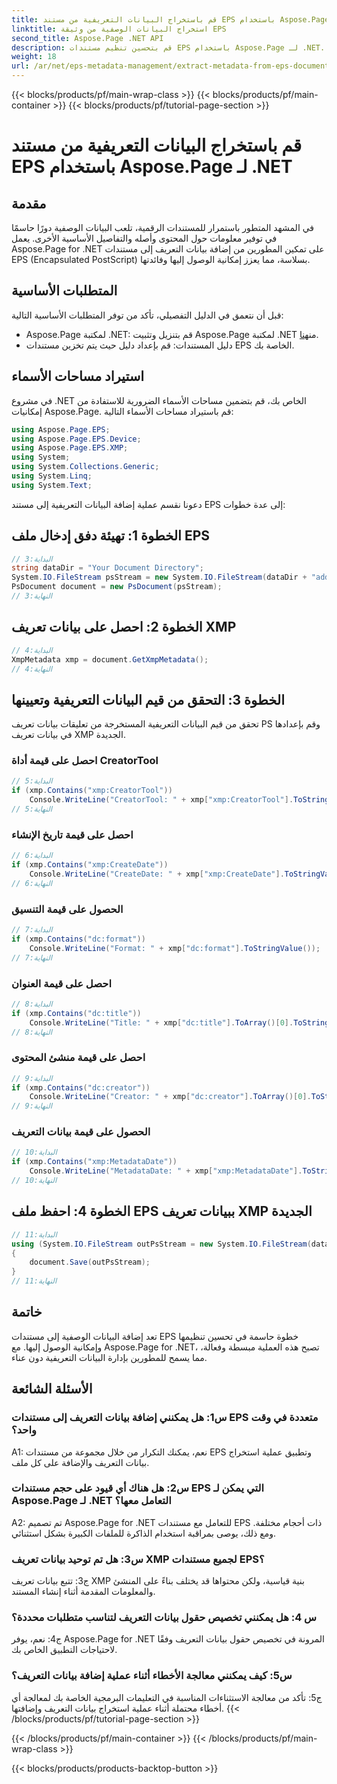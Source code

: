 ```yaml
---
title: قم باستخراج البيانات التعريفية من مستند EPS باستخدام Aspose.Page لـ .NET
linktitle: استخراج البيانات الوصفية من وثيقة EPS
second_title: Aspose.Page .NET API
description: قم بتحسين تنظيم مستندات EPS باستخدام Aspose.Page لـ .NET. قم بإضافة بيانات التعريف بسهولة لتحسين إمكانية الوصول واسترجاع المعلومات.
weight: 18
url: /ar/net/eps-metadata-management/extract-metadata-from-eps-document/
---
```


{{< blocks/products/pf/main-wrap-class >}}
{{< blocks/products/pf/main-container >}}
{{< blocks/products/pf/tutorial-page-section >}}

# قم باستخراج البيانات التعريفية من مستند EPS باستخدام Aspose.Page لـ .NET

## مقدمة

في المشهد المتطور باستمرار للمستندات الرقمية، تلعب البيانات الوصفية دورًا حاسمًا في توفير معلومات حول المحتوى وأصله والتفاصيل الأساسية الأخرى. يعمل Aspose.Page for .NET على تمكين المطورين من إضافة بيانات التعريف إلى مستندات EPS (Encapsulated PostScript) بسلاسة، مما يعزز إمكانية الوصول إليها وفائدتها.

## المتطلبات الأساسية

قبل أن نتعمق في الدليل التفصيلي، تأكد من توفر المتطلبات الأساسية التالية:

-  Aspose.Page لمكتبة .NET: قم بتنزيل وتثبيت Aspose.Page لمكتبة .NET من[هنا](https://releases.aspose.com/page/net/).
- دليل المستندات: قم بإعداد دليل حيث يتم تخزين مستندات EPS الخاصة بك.

## استيراد مساحات الأسماء

في مشروع .NET الخاص بك، قم بتضمين مساحات الأسماء الضرورية للاستفادة من إمكانيات Aspose.Page. قم باستيراد مساحات الأسماء التالية:

```csharp
using Aspose.Page.EPS;
using Aspose.Page.EPS.Device;
using Aspose.Page.EPS.XMP;
using System;
using System.Collections.Generic;
using System.Linq;
using System.Text;
```

دعونا نقسم عملية إضافة البيانات التعريفية إلى مستند EPS إلى عدة خطوات:

## الخطوة 1: تهيئة دفق إدخال ملف EPS

```csharp
// البداية:3
string dataDir = "Your Document Directory";
System.IO.FileStream psStream = new System.IO.FileStream(dataDir + "add_input.eps", System.IO.FileMode.Open, System.IO.FileAccess.Read);
PsDocument document = new PsDocument(psStream);
// النهاية:3
```

## الخطوة 2: احصل على بيانات تعريف XMP

```csharp
// البداية:4
XmpMetadata xmp = document.GetXmpMetadata();
// النهاية:4
```

## الخطوة 3: التحقق من قيم البيانات التعريفية وتعيينها

تحقق من قيم البيانات التعريفية المستخرجة من تعليقات بيانات تعريف PS وقم بإعدادها في بيانات تعريف XMP الجديدة.

### احصل على قيمة أداة CreatorTool

```csharp
// البداية:5
if (xmp.Contains("xmp:CreatorTool"))
    Console.WriteLine("CreatorTool: " + xmp["xmp:CreatorTool"].ToStringValue());
// النهاية:5
```

### احصل على قيمة تاريخ الإنشاء

```csharp
// البداية:6
if (xmp.Contains("xmp:CreateDate"))
    Console.WriteLine("CreateDate: " + xmp["xmp:CreateDate"].ToStringValue());
// النهاية:6
```

### الحصول على قيمة التنسيق

```csharp
// البداية:7
if (xmp.Contains("dc:format"))
    Console.WriteLine("Format: " + xmp["dc:format"].ToStringValue());
// النهاية:7
```

### احصل على قيمة العنوان

```csharp
// البداية:8
if (xmp.Contains("dc:title"))
    Console.WriteLine("Title: " + xmp["dc:title"].ToArray()[0].ToStringValue());
// النهاية:8
```

### احصل على قيمة منشئ المحتوى

```csharp
// البداية:9
if (xmp.Contains("dc:creator"))
    Console.WriteLine("Creator: " + xmp["dc:creator"].ToArray()[0].ToStringValue());
// النهاية:9
```

### الحصول على قيمة بيانات التعريف

```csharp
// البداية:10
if (xmp.Contains("xmp:MetadataDate"))
    Console.WriteLine("MetadataDate: " + xmp["xmp:MetadataDate"].ToStringValue());
// النهاية:10
```

## الخطوة 4: احفظ ملف EPS ببيانات تعريف XMP الجديدة

```csharp
// البداية:11
using (System.IO.FileStream outPsStream = new System.IO.FileStream(dataDir + "add_output.eps", System.IO.FileMode.Create, System.IO.FileAccess.Write))
{
    document.Save(outPsStream);
}
// النهاية:11
```

## خاتمة

تعد إضافة البيانات الوصفية إلى مستندات EPS خطوة حاسمة في تحسين تنظيمها وإمكانية الوصول إليها. مع Aspose.Page for .NET، تصبح هذه العملية مبسطة وفعالة، مما يسمح للمطورين بإدارة البيانات التعريفية دون عناء.

## الأسئلة الشائعة

### س1: هل يمكنني إضافة بيانات التعريف إلى مستندات EPS متعددة في وقت واحد؟

A1: نعم، يمكنك التكرار من خلال مجموعة من مستندات EPS وتطبيق عملية استخراج بيانات التعريف والإضافة على كل ملف.

### س2: هل هناك أي قيود على حجم مستندات EPS التي يمكن لـ Aspose.Page لـ .NET التعامل معها؟

A2: تم تصميم Aspose.Page for .NET للتعامل مع مستندات EPS ذات أحجام مختلفة. ومع ذلك، يوصى بمراقبة استخدام الذاكرة للملفات الكبيرة بشكل استثنائي.

### س3: هل تم توحيد بيانات تعريف XMP لجميع مستندات EPS؟

ج3: تتبع بيانات تعريف XMP بنية قياسية، ولكن محتواها قد يختلف بناءً على المنشئ والمعلومات المقدمة أثناء إنشاء المستند.

### س 4: هل يمكنني تخصيص حقول بيانات التعريف لتناسب متطلبات محددة؟

ج4: نعم، يوفر Aspose.Page for .NET المرونة في تخصيص حقول بيانات التعريف وفقًا لاحتياجات التطبيق الخاص بك.

### س5: كيف يمكنني معالجة الأخطاء أثناء عملية إضافة بيانات التعريف؟

ج5: تأكد من معالجة الاستثناءات المناسبة في التعليمات البرمجية الخاصة بك لمعالجة أي أخطاء محتملة أثناء عملية استخراج بيانات التعريف وإضافتها.
{{< /blocks/products/pf/tutorial-page-section >}}

{{< /blocks/products/pf/main-container >}}
{{< /blocks/products/pf/main-wrap-class >}}

{{< blocks/products/products-backtop-button >}}

